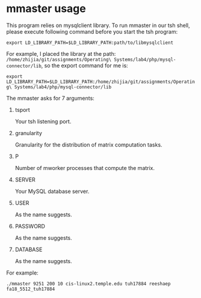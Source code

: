 # mmaster usage
This program relies on mysqlclient library. To run mmaster in our tsh shell, please execute following command before you start the tsh program:

`export LD_LIBRARY_PATH=$LD_LIBRARY_PATH:path/to/libmysqlclient`

For example, I placed the library at the path: `/home/zhijia/git/assignments/Operating\ Systems/lab4/php/mysql-connector/lib`, so the export command for me is:

`export LD_LIBRARY_PATH=$LD_LIBRARY_PATH:/home/zhijia/git/assignments/Operating\ Systems/lab4/php/mysql-connector/lib`

The mmaster asks for 7 arguments: 

1. tsport

    Your tsh listening port.

2. granularity
    
    Granularity for the distribution of matrix computation tasks.

3. P
    
    Number of mworker processes that compute the matrix.

4. SERVER

    Your MySQL database server.

5. USER

    As the name suggests.

6. PASSWORD

    As the name suggests.

7. DATABASE

    As the name suggests.

For example:

`./mmaster 9251 200 10 cis-linux2.temple.edu tuh17884 reeshaep fa18_5512_tuh17884`